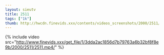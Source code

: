 ```yaml
--- 
layout: sieutv
title: 2511
tags: ["1k"]
thumb: http://hwcdn.finevids.xxx/contents/videos_screenshots/2000/2511/preview.mp4.jpg
---
```

{% include video src="http://www.finevids.xxx/get_file/1/3dda2ac1856d7b79763a6b32bf8f8e9b/2000/2511/2511.mp4/" %} 

